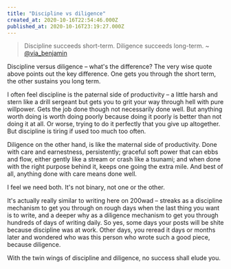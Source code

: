 ```yaml
---
title: "Discipline vs diligence"
created_at: 2020-10-16T22:54:46.000Z
published_at: 2020-10-16T23:19:27.000Z
---
```

> Discipline succeeds short-term. Diligence succeeds long-term. ~ [@via\_benjamin](https://twitter.com/via_benjamin/status/1316698214846869504?s=21)

Discipline versus diligence – what's the difference? The very wise quote above points out the key difference. One gets you through the short term, the other sustains you long term.

I often feel discipline is the paternal side of productivity – a little harsh and stern like a drill sergeant but gets you to grit your way through hell with pure willpower. Gets the job done though not necessarily done well. But anything worth doing is worth doing poorly because doing it poorly is better than not doing it at all. Or worse, trying to do it perfectly that you give up altogether. But discipline is tiring if used too much too often.

Diligence on the other hand, is like the maternal side of productivity. Done with care and earnestness, persistently; graceful soft power that can ebbs and flow, either gently like a stream or crash like a tsunami; and when done with the right purpose behind it, keeps one going the extra mile. And best of all, anything done with care means done well. 

I feel we need both. It's not binary, not one or the other. 

It's actually really similar to writing here on 200wad – streaks as a discipline mechanism to get you through on rough days when the last thing you want is to write, and a deeper why as a diligence mechanism to get you through hundreds of days of writing daily. So yes, some days your posts will be shite because discipline was at work. Other days, you reread it days or months later and wondered who was this person who wrote such a good piece, because diligence. 

With the twin wings of discipline and diligence, no success shall elude you.
